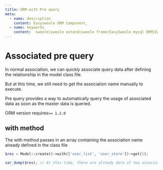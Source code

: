 ```yaml
---
title: ORM with Pre query
meta:
  - name: description
    content: Easyswoole ORM Component,
  - name: keywords
    content:  swoole|swoole extand|swoole frame|EasySwoole mysql ORM|EasySwoole ORM|Swoole mysqli Coroutine client|swoole ORM|ORM with pre query
---
```


# Associated pre query

In normal association, we can quickly associate query data after defining the relationship in the model class file.

But at this time, we still need to get the association name manually to execute.

Pre query provides a way to automatically query the usage of associated data as soon as the master data is queried.

ORM version requires`>= 1.2.0`

## with method

The with method passes in an array containing the association name already defined in the class file

```php
$res = Model::create()->with(['user_list', 'user_store'])->get(1);

var_dump($res); // At this time, there are already data of two associated fields, user list and user sotre. It is no longer necessary to call them manually first.
```
